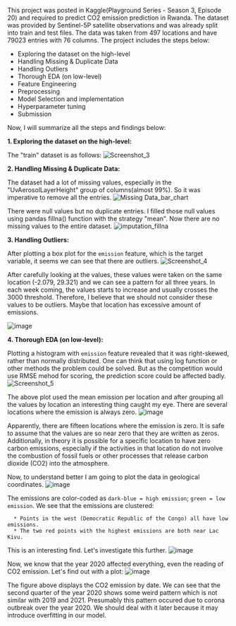 This project was posted in Kaggle(Playground Series - Season 3, Episode 20) and required to predict CO2 emission prediction in Rwanda. The dataset was provided by Sentinel-5P satellite observations and was already split into train and test files. The data was taken from 497 locations and have 79023 entries with 76 columns. The project includes the steps below:
- Exploring the dataset on the high-level
- Handling Missing & Duplicate Data
- Handling Outliers
- Thorough EDA (on low-level)
- Feature Engineering
- Preprocessing
- Model Selection and implementation
- Hyperparameter tuning
- Submission

Now, I will summarize all the steps and findings below:

**1. Exploring the dataset on the high-level:**

   The "train" dataset is as follows:
   ![Screenshot_3](https://github.com/Saadat-Antor/CO2_emission_prediction_in_Rowanda/assets/76962594/acbd61dc-009a-427e-8c81-32c270d7303a)

**2. Handling Missing & Duplicate Data:**

   The dataset had a lot of missing values, especially in the "UvAerosolLayerHeight" group of columns(almost 99%). So it was imperative to remove all the entries.
   ![Missing Data_bar_chart](https://github.com/Saadat-Antor/CO2_emission_prediction_in_Rowanda/assets/76962594/eb864ce9-6380-47b8-b1be-b67d72c60398)

   There were null values but no duplicate entries. I filled those null values using pandas fillna() function with the strategy "mean". Now there are no missing values to the entire dataset.
   ![imputation_fillna](https://github.com/Saadat-Antor/CO2_emission_prediction_in_Rowanda/assets/76962594/af8f5ef7-9d4c-4fdb-a07f-c0b682647b81)

**3. Handling Outliers:**   

   After plotting a box plot for the `emission` feature, which is the target variable, it seems we can see that there are outliers.
   ![Screenshot_4](https://github.com/Saadat-Antor/CO2_emission_prediction_in_Rowanda/assets/76962594/c076ce87-6117-43db-afad-04da29daeb57)

   After carefully looking at the values, these values were taken on the same location (-2.079, 29.321) and we can see a pattern for all three years. In each week coming, the values starts to increase and usually    crosses the 3000 threshold. Therefore, I believe that we should not consider these values to be outliers. Maybe that location has excessive amount of emissions.

   ![image](https://github.com/Saadat-Antor/CO2_emission_prediction_in_Rowanda/assets/76962594/ead7daec-2bae-4a4e-b2e0-2c5726a6e597)

**4. Thorough EDA (on low-level):**

   Plotting a histogram with `emission` feature revealed that it was right-skewed, rather than normally distributed. One can think that using log function or other methods the problem could be solved. But as the competition would use RMSE mehod for scoring, the prediction score could be affected badly.
   ![Screenshot_5](https://github.com/Saadat-Antor/CO2_emission_prediction_in_Rowanda/assets/76962594/e78f19c0-a3f1-453e-a7b0-6d2032fa2ad1)

   The above plot used the mean emission per location and after grouping all the values by location an interesting thing caught my eye. There are several locations where the emission is always zero.
   ![image](https://github.com/Saadat-Antor/CO2_emission_prediction_in_Rowanda/assets/76962594/f1376508-b82e-4ec8-af27-5b103eca4410)

   Apparently, there are fifteen locations where the emission is zero. It is safe to assume that the values are so near zero that they are written as zeros. Additionally, in theory it is possible for a specific      location to have zero carbon emissions, especially if the activities in that location do not involve the combustion of fossil fuels or other processes that release carbon dioxide (CO2) into the atmosphere.

   Now, to understand better I am going to plot the data in geological coordinates.
   ![image](https://github.com/Saadat-Antor/CO2_emission_prediction_in_Rowanda/assets/76962594/81a2d12f-5c6a-4d46-b9e4-bcc6dc630be4)

   The emissions are color-coded as `dark-blue = high emission`; `green = low emission`. We see that the emissions are clustered:

      * Points in the west (Democratic Republic of the Congo) all have low emissions.
      * The two red points with the highest emissions are both near Lac Kivu.

   This is an interesting find. Let's investigate this further.
   ![image](https://github.com/Saadat-Antor/CO2_emission_prediction_in_Rowanda/assets/76962594/e20b5a88-5002-41d4-a04d-dab11699767c)

   Now, we know that the year 2020 affected everything, even the reading of CO2 emission. Let's find out with a plot:
   ![image](https://github.com/Saadat-Antor/CO2_emission_prediction_in_Rowanda/assets/76962594/0d551dd3-7bad-45e3-8582-cdff9746f18c)

   The figure above displays the CO2 emission by date. We can see that the second quarter of the year 2020 shows some weird pattern which is not similar with 2019 and 2021. Presumably this pattern occured due to     corona outbreak over the year 2020. We should deal with it later because it may introduce overfitting in our model.

   




